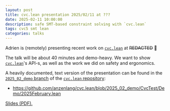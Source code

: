 ```yaml
---
layout: post
title: cvc.lean presentation 2025/02/11 at ???
date: 2025-02-11 10:00:00
description: safe SMT-based constraint solving with `cvc.lean`
tags: cvc5 smt lean
categories: talks
---
```


Adrien is (remotely) presenting recent work on [`cvc.lean`] at ~~REDACTED~~ 🐙

The talk will be about 40 minutes and demo-heavy. We want to show [`cvc.lean`]'s API-s, as well as
the work we did on safety and ergonomics.

A heavily documented, text version of the presentation can be found in the [`2025_02_demo`
branch][demo branch] of the [`cvc.lean` repository][`cvc.lean`]:

- <https://github.com/anzenlang/cvc.lean/blob/2025_02_demo/CvcTest/Demo/2025February.lean>

[Slides (PDF).][slides]

[`cvc.lean`]: https://github.com/anzenlang/cvc.lean
[demo branch]: https://github.com/anzenlang/cvc.lean/tree/2025_02_demo
[slides]: /assets/pdf/2025_02_cvc_lean.pdf